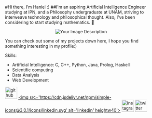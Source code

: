 #Hi there, I'm Haniel :)
##I'm an aspiring Artificial Intelligence Engineer studying at IPN, and a Philosophy undergraduate at UNAM, striving to interweave technology and philosophical thought. Also, I've been considering to start studying mathematics. 👀

<div align="center">
  <img src="https://i.imgur.com/J9GJPma.jpg" alt="Your Image Description">
</div>

You can check out some of my projects down here, I hope you find something interesting in my profile:)

Skills: 
- Artificial Intelligence: C, C++, Python, Java, Prolog,  Haskell         
- Scientific computing               
- Data Analysis
- Web Development


[<img src='https://cdn.jsdelivr.net/npm/simple-icons@3.0.1/icons/github.svg' alt='github' height='40'>](https://github.com/HanielUlises/)  [<img src='https://cdn.jsdelivr.net/npm/simple-icons@3.0.1/icons/linkedin.svg' alt='linkedin' heightw40'>](https://www.linkedin.com/in/haniel-ulises-vásquez-morales//)  [<img src='https://cdn.jsdelivr.net/npm/simple-icons@3.0.1/icons/instagram.svg' alt='instagram' height='40'>](https://www.instagram.com/@haniel_ulises/)  [<img src='https://cdn.jsdelivr.net/npm/simple-icons@3.0.1/icons/twitter.svg' alt='twitter' height='40'>](https://twitter.com/@haniel_ulises)
